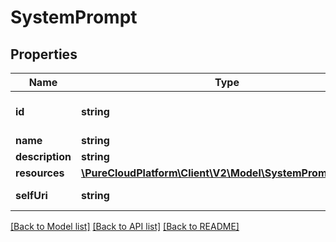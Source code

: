 # SystemPrompt

## Properties
Name | Type | Description | Notes
------------ | ------------- | ------------- | -------------
**id** | **string** | The system prompt identifier | [optional] 
**name** | **string** |  | [optional] 
**description** | **string** |  | [optional] 
**resources** | [**\PureCloudPlatform\Client\V2\Model\SystemPromptAsset[]**](SystemPromptAsset.md) |  | [optional] 
**selfUri** | **string** | The URI for this object | [optional] 

[[Back to Model list]](../README.md#documentation-for-models) [[Back to API list]](../README.md#documentation-for-api-endpoints) [[Back to README]](../README.md)


